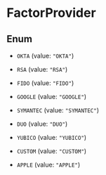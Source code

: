 

# FactorProvider

## Enum


* `OKTA` (value: `"OKTA"`)

* `RSA` (value: `"RSA"`)

* `FIDO` (value: `"FIDO"`)

* `GOOGLE` (value: `"GOOGLE"`)

* `SYMANTEC` (value: `"SYMANTEC"`)

* `DUO` (value: `"DUO"`)

* `YUBICO` (value: `"YUBICO"`)

* `CUSTOM` (value: `"CUSTOM"`)

* `APPLE` (value: `"APPLE"`)



